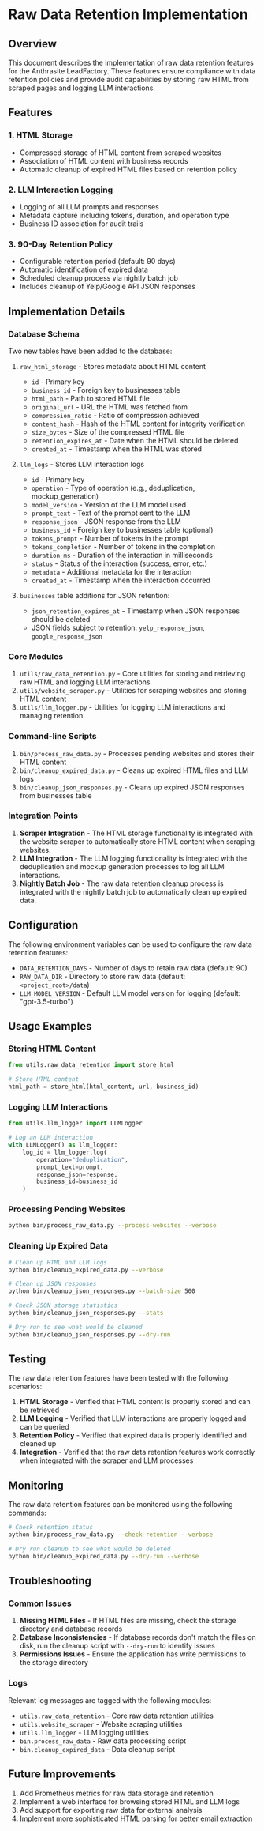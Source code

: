 # Raw Data Retention Implementation

## Overview

This document describes the implementation of raw data retention features for the Anthrasite LeadFactory. These features ensure compliance with data retention policies and provide audit capabilities by storing raw HTML from scraped pages and logging LLM interactions.

## Features

### 1. HTML Storage

- Compressed storage of HTML content from scraped websites
- Association of HTML content with business records
- Automatic cleanup of expired HTML files based on retention policy

### 2. LLM Interaction Logging

- Logging of all LLM prompts and responses
- Metadata capture including tokens, duration, and operation type
- Business ID association for audit trails

### 3. 90-Day Retention Policy

- Configurable retention period (default: 90 days)
- Automatic identification of expired data
- Scheduled cleanup process via nightly batch job
- Includes cleanup of Yelp/Google API JSON responses

## Implementation Details

### Database Schema

Two new tables have been added to the database:

1. `raw_html_storage` - Stores metadata about HTML content
   - `id` - Primary key
   - `business_id` - Foreign key to businesses table
   - `html_path` - Path to stored HTML file
   - `original_url` - URL the HTML was fetched from
   - `compression_ratio` - Ratio of compression achieved
   - `content_hash` - Hash of the HTML content for integrity verification
   - `size_bytes` - Size of the compressed HTML file
   - `retention_expires_at` - Date when the HTML should be deleted
   - `created_at` - Timestamp when the HTML was stored

2. `llm_logs` - Stores LLM interaction logs
   - `id` - Primary key
   - `operation` - Type of operation (e.g., deduplication, mockup_generation)
   - `model_version` - Version of the LLM model used
   - `prompt_text` - Text of the prompt sent to the LLM
   - `response_json` - JSON response from the LLM
   - `business_id` - Foreign key to businesses table (optional)
   - `tokens_prompt` - Number of tokens in the prompt
   - `tokens_completion` - Number of tokens in the completion
   - `duration_ms` - Duration of the interaction in milliseconds
   - `status` - Status of the interaction (success, error, etc.)
   - `metadata` - Additional metadata for the interaction
   - `created_at` - Timestamp when the interaction occurred

3. `businesses` table additions for JSON retention:
   - `json_retention_expires_at` - Timestamp when JSON responses should be deleted
   - JSON fields subject to retention: `yelp_response_json`, `google_response_json`

### Core Modules

1. `utils/raw_data_retention.py` - Core utilities for storing and retrieving raw HTML and logging LLM interactions
2. `utils/website_scraper.py` - Utilities for scraping websites and storing HTML content
3. `utils/llm_logger.py` - Utilities for logging LLM interactions and managing retention

### Command-line Scripts

1. `bin/process_raw_data.py` - Processes pending websites and stores their HTML content
2. `bin/cleanup_expired_data.py` - Cleans up expired HTML files and LLM logs
3. `bin/cleanup_json_responses.py` - Cleans up expired JSON responses from businesses table

### Integration Points

1. **Scraper Integration** - The HTML storage functionality is integrated with the website scraper to automatically store HTML content when scraping websites.
2. **LLM Integration** - The LLM logging functionality is integrated with the deduplication and mockup generation processes to log all LLM interactions.
3. **Nightly Batch Job** - The raw data retention cleanup process is integrated with the nightly batch job to automatically clean up expired data.

## Configuration

The following environment variables can be used to configure the raw data retention features:

- `DATA_RETENTION_DAYS` - Number of days to retain raw data (default: 90)
- `RAW_DATA_DIR` - Directory to store raw data (default: `<project_root>/data`)
- `LLM_MODEL_VERSION` - Default LLM model version for logging (default: "gpt-3.5-turbo")

## Usage Examples

### Storing HTML Content

```python
from utils.raw_data_retention import store_html

# Store HTML content
html_path = store_html(html_content, url, business_id)
```

### Logging LLM Interactions

```python
from utils.llm_logger import LLMLogger

# Log an LLM interaction
with LLMLogger() as llm_logger:
    log_id = llm_logger.log(
        operation="deduplication",
        prompt_text=prompt,
        response_json=response,
        business_id=business_id
    )
```

### Processing Pending Websites

```bash
python bin/process_raw_data.py --process-websites --verbose
```

### Cleaning Up Expired Data

```bash
# Clean up HTML and LLM logs
python bin/cleanup_expired_data.py --verbose

# Clean up JSON responses
python bin/cleanup_json_responses.py --batch-size 500

# Check JSON storage statistics
python bin/cleanup_json_responses.py --stats

# Dry run to see what would be cleaned
python bin/cleanup_json_responses.py --dry-run
```

## Testing

The raw data retention features have been tested with the following scenarios:

1. **HTML Storage** - Verified that HTML content is properly stored and can be retrieved
2. **LLM Logging** - Verified that LLM interactions are properly logged and can be queried
3. **Retention Policy** - Verified that expired data is properly identified and cleaned up
4. **Integration** - Verified that the raw data retention features work correctly when integrated with the scraper and LLM processes

## Monitoring

The raw data retention features can be monitored using the following commands:

```bash
# Check retention status
python bin/process_raw_data.py --check-retention --verbose

# Dry run cleanup to see what would be deleted
python bin/cleanup_expired_data.py --dry-run --verbose
```

## Troubleshooting

### Common Issues

1. **Missing HTML Files** - If HTML files are missing, check the storage directory and database records
2. **Database Inconsistencies** - If database records don't match the files on disk, run the cleanup script with `--dry-run` to identify issues
3. **Permissions Issues** - Ensure the application has write permissions to the storage directory

### Logs

Relevant log messages are tagged with the following modules:

- `utils.raw_data_retention` - Core raw data retention utilities
- `utils.website_scraper` - Website scraping utilities
- `utils.llm_logger` - LLM logging utilities
- `bin.process_raw_data` - Raw data processing script
- `bin.cleanup_expired_data` - Data cleanup script

## Future Improvements

1. Add Prometheus metrics for raw data storage and retention
2. Implement a web interface for browsing stored HTML and LLM logs
3. Add support for exporting raw data for external analysis
4. Implement more sophisticated HTML parsing for better email extraction
